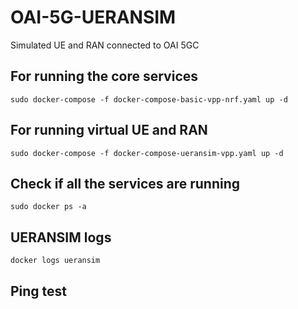 # OAI-5G-UERANSIM
Simulated UE and RAN connected to OAI 5GC
## For running the core services
```
sudo docker-compose -f docker-compose-basic-vpp-nrf.yaml up -d

```
## For running virtual UE and RAN

```
sudo docker-compose -f docker-compose-ueransim-vpp.yaml up -d
```
## Check if all the services are running 
```
sudo docker ps -a
```
## UERANSIM logs
```
docker logs ueransim
```
## Ping test
